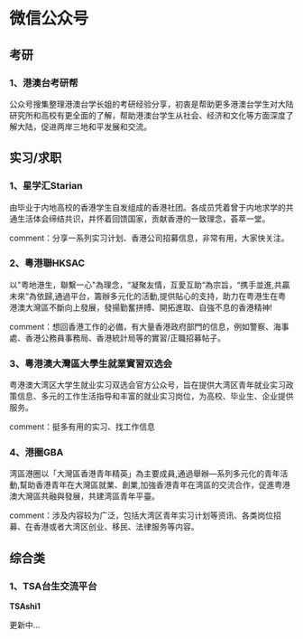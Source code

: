 # 微信公众号

## **考研**

### **1、港澳台考研帮**

公众号搜集整理港澳台学长姐的考研经验分享，初衷是帮助更多港澳台学生对大陆研究所和高校有更全面的了解，帮助港澳台学生从社会、经济和文化等方面深度了解大陆，促进两岸三地和平发展和交流。



## **实习/求职**&#x20;

### 1、**星学汇Starian**

由毕业于内地高校的香港学生自发组成的香港社团。各成员凭着曾于内地求学的共通生活体会缔结共识，并怀着回馈国家，贡献香港的一致理念，荟萃一堂。

comment：分享一系列实习计划、香港公司招募信息，非常有用，大家快关注。

### **2、粵港聯HKSAC**

以"粤地港生，聯繫一心"為理念，“凝聚友情，互愛互助“為宗旨，“携手並進,共贏未來“為依歸,通過平台，籌辦多元化的活動,提供貼心的支持，助力在粤港生在粤港澳大灣區不斷向上發展，發揚勤奮拼搏、開拓進取、自強不息的香港精神!

comment：想回香港工作的必備，有大量香港政府部門的信息，例如警察、海事處、香港公務員事務局、香港統計局等的實習/正職招募帖子。

### **3、粵港澳大灣區大學生就業實習双选会**

粤港澳大湾区大学生就业实习双选会官方公众号，旨在提供大湾区青年就业实习政策信息、多元的工作生活指导和丰富的就业实习岗位，为高校、毕业生、企业提供服务。

comment：挺多有用的实习、找工作信息

### **4、港圈GBA**

湾區港圈以「大灣區香港青年精英」為主要成員,通過舉辦—系列多元化的青年活動,幫助香港青年在大灣區就業、創業,加強香港青年在湾區的交流合作，促進粤港澳大灣區共融與發展，共建湾區青年平臺。

comment：涉及内容较为广泛，包括大湾区青年实习计划等资讯、各类岗位招募、在香港或者大湾区创业、移民、法律服务等内容。



## **综合类**

### **1、TSA台生交流平台**

**TSAshi1**









更新中...





